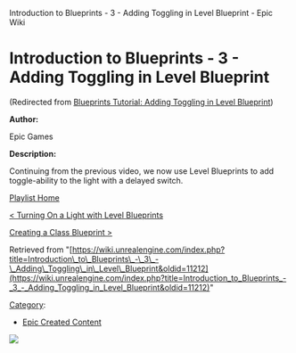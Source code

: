 Introduction to Blueprints - 3 - Adding Toggling in Level Blueprint - Epic Wiki                     

Introduction to Blueprints - 3 - Adding Toggling in Level Blueprint
===================================================================

(Redirected from [Blueprints Tutorial: Adding Toggling in Level Blueprint](/index.php?title=Blueprints_Tutorial:_Adding_Toggling_in_Level_Blueprint&redirect=no "Blueprints Tutorial: Adding Toggling in Level Blueprint"))

**Author:**

Epic Games

**Description:**

Continuing from the previous video, we now use Level Blueprints to add toggle-ability to the light with a delayed switch.

[Playlist Home](/Category:Epic_Video_Playlists "Category:Epic Video Playlists")

[< Turning On a Light with Level Blueprints](/Introduction_to_Blueprints_-_2_-_Turning_On_a_Light_with_Level_Blueprint "Introduction to Blueprints - 2 - Turning On a Light with Level Blueprint")

[Creating a Class Blueprint >](/Introduction_to_Blueprints_-_4_-_Creating_a_Class_Blueprint "Introduction to Blueprints - 4 - Creating a Class Blueprint")

Retrieved from "[https://wiki.unrealengine.com/index.php?title=Introduction\_to\_Blueprints\_-\_3\_-\_Adding\_Toggling\_in\_Level\_Blueprint&oldid=11212](https://wiki.unrealengine.com/index.php?title=Introduction_to_Blueprints_-_3_-_Adding_Toggling_in_Level_Blueprint&oldid=11212)"

[Category](/Special:Categories "Special:Categories"):

*   [Epic Created Content](/Category:Epic_Created_Content "Category:Epic Created Content")

  ![](https://tracking.unrealengine.com/track.png)